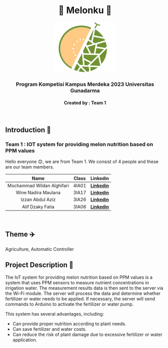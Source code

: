 <h1 align="center">🍈 Melonku 🍈</h1>
<p align="center">
  <img src="https://github.com/Kartanagari-Melon-Hidroponik/.github/blob/main/profile/melon_biji.png" alt="Logo" width="200" height="162.3">
</p>
<h3 align="center">Program Kompetisi Kampus Merdeka 2023 Universitas Gunadarma</h3>
<h4 align="center">Created by : Team 1</h4>
<br>

## Introduction 👋

### Team 1 : IOT system for providing melon nutrition based on PPM values

Hello everyone 😊, we are from Team 1. We consist of 4 people and these are our team members.

|            Name            | Class |                                  Linkedin                                  |
| :------------------------: | :---: | :------------------------------------------------------------------------: |
| Mochammad Wildan Alghifari | 4IA01 |  [**Linkedin**](https://www.linkedin.com/in/mochammad-wildan-alghifari/)   |
|    Wine Nadira Maulana     | 3IA17 | [**Linkedin**](https://www.linkedin.com/in/wine-nadira-maulana-85aa5b229/) |
|      Izzan Abdul Aziz      | 3IA26 |     [**Linkedin**](https://www.linkedin.com/in/izzan-abdul-2b09a322b/)     |
|      Alif Dzaky Fatia      | 3IA06 |     [**Linkedin**](https://www.linkedin.com/in/alif-dzaky-32b983229/)      |

<br>

## Theme ✈️

Agriculture, Automatic Controller

## Project Description 📕

The IoT system for providing melon nutrition based on PPM values ​​is a system that uses PPM sensors to measure nutrient concentrations in irrigation water. The measurement results data is then sent to the server via the Wi-Fi module. The server will process the data and determine whether fertilizer or water needs to be applied. If necessary, the server will send commands to Arduino to activate the fertilizer or water pump.

This system has several advantages, including:

- Can provide proper nutrition according to plant needs.
- Can save fertilizer and water costs.
- Can reduce the risk of plant damage due to excessive fertilizer or water application.
